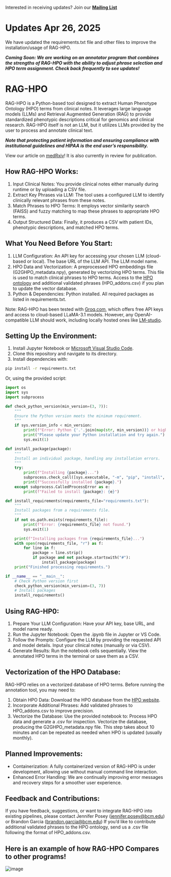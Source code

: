 Interested in receiving updates? Join our [**Mailing List**](https://forms.gle/tBNHbvMZvLroYxrr9)

# Updates Apr 26, 2025 

We have updated the requirements.txt file and other files to improve the installation/usage of RAG-HPO. 

**_Coming Soon: We are working on an annotator program that combines the strengths of RAG-HPO with the ability to adjust phrase selection and HPO term assignment. Check back frequently to see updates!_** 

# RAG-HPO 

RAG-HPO is a Python-based tool designed to extract Human Phenotype Ontology (HPO) terms from clinical notes. It leverages large language models (LLMs) and Retrieval Augmented Generation (RAG) to provide standardized phenotypic descriptions critical for genomics and clinical research. RAG-HPO itself is not an LLM, but it utilizes LLMs provided by the user to process and annotate clinical text. 

**_Note that protecting patient information and ensuring compliance with institutional guidelines and HIPAA is the end user’s responsibility._**

View our article on [medRxiv](https://www.medrxiv.org/content/10.1101/2024.12.01.24318253v1)! It is also currently in review for publication. 

## How RAG-HPO Works: 

1.	Input Clinical Notes: You provide clinical notes either manually during runtime or by uploading a CSV file.
2.	Extract Key Phrases via LLM: The tool uses a configured LLM to identify clinically relevant phrases from these notes.
3.	Match Phrases to HPO Terms: It employs vector similarity search (FAISS) and fuzzy matching to map these phrases to appropriate HPO terms.
4.	Output Structured Data: Finally, it produces a CSV with patient IDs, phenotypic descriptions, and matched HPO terms.

## What You Need Before You Start:

1.	LLM Configuration:
	An API key for accessing your chosen LLM (cloud-based or local).
	The base URL of the LLM API.
	The LLM model name.
2.	HPO Data and Vectorization:
	A preprocessed HPO embeddings file (G2GHPO_metadata.npy), generated by vectorizing HPO terms. This file is used to match clinical phrases to HPO terms.
	Access to the [HPO ontology](https://hpo.jax.org/data/ontology) and additional validated phrases (HPO_addons.csv) if you plan to update the vector database.
3.	Python & Dependencies:
	Python installed.
	All required packages as listed in requirements.txt.

Note: RAG-HPO has been tested with [Groq.com](https://console.groq.com), which offers free API keys and access to cloud-based LLaMA-3.1 models. However, any OpenAI-compatible LLM should work, including locally hosted ones like [LM-studio](https://lmstudio.ai/).

## Setting Up the Environment:

1. Install Jupyter Notebook or [Microsoft Visual Studio Code](https://code.visualstudio.com/download).
2. Clone this repository and navigate to its directory.
3. Install dependencies with:

```bash
pip install -r requirements.txt
```

Or, using the provided script:

```python
import os
import sys
import subprocess

def check_python_version(min_version=(3, 7)):
    """
    Ensure the Python version meets the minimum requirement.
    """
    if sys.version_info < min_version:
        print(f"Error: Python {'.'.join(map(str, min_version))} or higher is required.")
        print("Please update your Python installation and try again.")
        sys.exit(1)

def install_package(package):
    """
    Install an individual package, handling any installation errors.
    """
    try:
        print(f"Installing {package}...")
        subprocess.check_call([sys.executable, "-m", "pip", "install", package])
        print(f"Successfully installed {package}.")
    except subprocess.CalledProcessError as e:
        print(f"Failed to install {package}: {e}")

def install_requirements(requirements_file="requirements.txt"):
    """
    Install packages from a requirements file.
    """
    if not os.path.exists(requirements_file):
        print(f"Error: {requirements_file} not found.")
        sys.exit(1)

    print(f"Installing packages from {requirements_file}...")
    with open(requirements_file, "r") as f:
        for line in f:
            package = line.strip()
            if package and not package.startswith("#"):
                install_package(package)
    print("Finished processing requirements.")

if __name__ == "__main__":
    # Check Python version first
    check_python_version(min_version=(3, 7))
    # Install packages
    install_requirements()
```

## Using RAG-HP0: 

1) Prepare Your LLM Configuration: Have your API key, base URL, and model name ready.
2) Run the Jupyter Notebook: Open the .ipynb file in Jupyter or VS Code.
3) Follow the Prompts:
	Configure the LLM by providing the requested API and model details.
	Input your clinical notes (manually or via CSV).
4) Generate Results:
	Run the notebook cells sequentially.
	View the annotated HPO terms in the terminal or save them as a CSV.

## Vectorization of the HPO Database:

RAG-HPO relies on a vectorized database of HPO terms. Before running the annotation tool, you may need to:

1) Obtain HPO Data: Download the HPO database from the [HPO website](https://hpo.jax.org/data/ontology).
2) Incorporate Additional Phrases: Add validated phrases to HPO_addons.csv to improve precision.
3) Vectorize the Database: Use the provided notebook to:
	Process HPO data and generate a .csv for inspection.
	Vectorize the database, producing the G2GHPO_metadata.npy file. This step takes about 10 minutes and can be repeated as needed when HPO is updated (usually monthly).

## Planned Improvements:

- Containerization: A fully containerized version of RAG-HPO is under development, allowing use without manual command line interaction.
- Enhanced Error Handling: We are continually improving error messages and recovery steps for a smoother user experience.

## Feedback and Contributions:

If you have feedback, suggestions, or want to integrate RAG-HPO into existing pipelines, please contact Jennifer Posey (jennifer.posey@bcm.edu) or Brandon Garcia (brandon.garcia@bcm.edu) 
If you’d like to contribute additional validated phrases to the HPO ontology, send us a .csv file following the format of HPO_addons.csv.

## Here is an example of how RAG-HPO Compares to other programs! 
![image](https://github.com/user-attachments/assets/5863d790-f887-428b-b63f-c001314143af)
